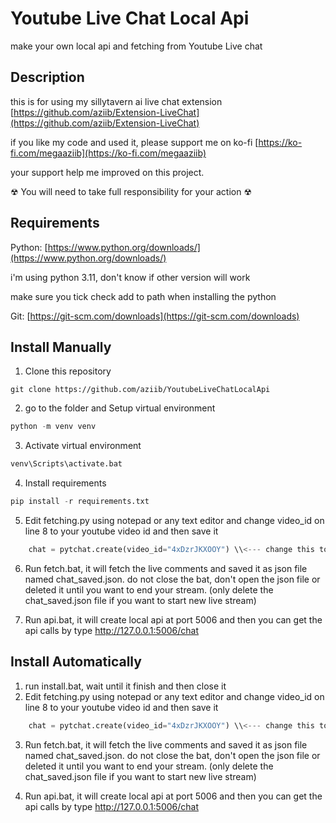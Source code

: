 # Youtube Live Chat Local Api
make your own local api and fetching from Youtube Live chat

## Description
this is for using my sillytavern ai live chat extension [https://github.com/aziib/Extension-LiveChat](https://github.com/aziib/Extension-LiveChat)

if you like my code and used it, please support me on ko-fi [https://ko-fi.com/megaaziib](https://ko-fi.com/megaaziib)

your support help me improved on this project.

☢ You will need to take full responsibility for your action ☢

## Requirements
Python: [https://www.python.org/downloads/](https://www.python.org/downloads/)

i'm using python 3.11, don't know if other version will work

make sure you tick check add to path when installing the python

Git: [https://git-scm.com/downloads](https://git-scm.com/downloads)

## Install Manually
1. Clone this repository
```git
git clone https://github.com/aziib/YoutubeLiveChatLocalApi
```
2. go to the folder and Setup virtual environment
```python
python -m venv venv
```
3. Activate virtual environment
```python
venv\Scripts\activate.bat
```
4. Install requirements
```python
pip install -r requirements.txt
```
5. Edit fetching.py using notepad or any text editor and change video_id on line 8 to your youtube video id and then save it
```python
    chat = pytchat.create(video_id="4xDzrJKXOOY") \\<--- change this to your youtube video link id, it's unique numbers & letters after https://www.youtube.com/watch?v=
```
6. Run fetch.bat, it will fetch the live comments and saved it as json file named chat_saved.json. do not close the bat, don't open the json file or deleted it until you want to end your stream. (only delete the chat_saved.json file if you want to start new live stream)
  
7. Run api.bat, it will create local api at port 5006 and then you can get the api calls by type http://127.0.0.1:5006/chat

## Install Automatically
1. run install.bat, wait until it finish and then close it
2. Edit fetching.py using notepad or any text editor and change video_id on line 8 to your youtube video id and then save it
```python
    chat = pytchat.create(video_id="4xDzrJKXOOY") \\<--- change this to your youtube video link id, it's unique numbers & letters after https://www.youtube.com/watch?v=
```
3. Run fetch.bat, it will fetch the live comments and saved it as json file named chat_saved.json. do not close the bat, don't open the json file or deleted it until you want to end your stream. (only delete the chat_saved.json file if you want to start new live stream)
  
4. Run api.bat, it will create local api at port 5006 and then you can get the api calls by type http://127.0.0.1:5006/chat
